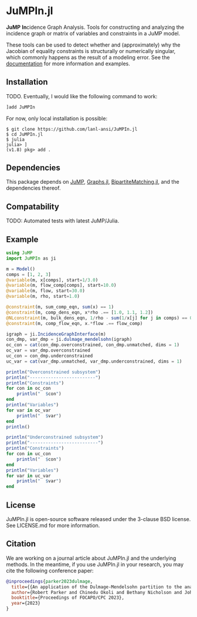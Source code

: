 # JuMPIn.jl
**JuMP** **In**cidence Graph Analysis. Tools for constructing and analyzing the
incidence graph or matrix of variables and constraints in a JuMP model.

These tools can be used to detect whether and (approximately) why the
Jacobian of equality constraints is structurally or numerically singular,
which commonly happens as the result of a modeling error.
See the [documentation](https://lanl-ansi.github.io/JuMPIn.jl/dev/)
for more information and examples.

## Installation
TODO. Eventually, I would like the following command to work:
```julia
]add JuMPIn
```
For now, only local installation is possible:
```
$ git clone https://github.com/lanl-ansi/JuMPIn.jl
$ cd JuMPIn.jl
$ julia
julia> ]
(v1.8) pkg> add .
```

## Dependencies
This package depends on
[JuMP](https://github.com/jump-dev/jump.jl),
[Graphs.jl](https://github.com/JuliaGraphs/Graphs.jl),
[BipartiteMatching.jl](https://github.com/IsaacRudich/BipartiteMatching.jl),
and the dependencies thereof.

## Compatability
TODO: Automated tests with latest JuMP/Julia.

## Example
```julia
using JuMP
import JuMPIn as ji

m = Model()
comps = [1, 2, 3]
@variable(m, x[comps], start=1/3.0)
@variable(m, flow_comp[comps], start=10.0)
@variable(m, flow, start=30.0)
@variable(m, rho, start=1.0)

@constraint(m, sum_comp_eqn, sum(x) == 1)
@constraint(m, comp_dens_eqn, x*rho .== [1.0, 1.1, 1.2])
@NLconstraint(m, bulk_dens_eqn, 1/rho - sum(1/x[j] for j in comps) == 0)
@constraint(m, comp_flow_eqn, x.*flow .== flow_comp)

igraph = ji.IncidenceGraphInterface(m)
con_dmp, var_dmp = ji.dulmage_mendelsohn(igraph)
oc_con = cat(con_dmp.overconstrained, con_dmp.unmatched, dims = 1)
oc_var = var_dmp.overconstrained
uc_con = con_dmp.underconstrained
uc_var = cat(var_dmp.unmatched, var_dmp.underconstrained, dims = 1)

println("Overconstrained subsystem")
println("-------------------------")
println("Constraints")
for con in oc_con
    println("  $con")
end
println("Variables")
for var in oc_var
    println("  $var")
end
println()

println("Underconstrained subsystem")
println("--------------------------")
println("Constraints")
for con in uc_con
    println("  $con")
end
println("Variables")
for var in uc_var
    println("  $var")
end
```

## License
JuMPIn.jl is open-source software released under the 3-clause BSD license.
See LICENSE.md for more information.

## Citation
We are working on a journal article about JuMPIn.jl and the underlying methods.
In the meantime, if you use JuMPIn.jl in your research, you may cite the
following conference paper:
```bibtex
@inproceedings{parker2023dulmage,
  title={{An application of the Dulmage-Mendelsohn partition to the analysis of a discretized dynamic chemical looping combustion reactor model}},
  author={Robert Parker and Chinedu Okoli and Bethany Nicholson and John Siirola and Lorenz Biegler},
  booktitle={Proceedings of FOCAPO/CPC 2023},
  year={2023}
}
```
